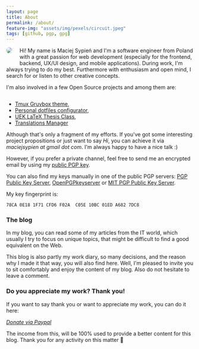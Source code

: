 ```yaml
---
layout: page
title: About
permalink: /about/
feature-img: "assets/img/pexels/circuit.jpeg"
tags: [github, pgp, gpg]
---
```

<div>
    <img style="
            float: left;
            border-radius: 20px;
            padding: 0;
            margin-right: 20px;
            margin-bottom: 20px;
        "
        src="https://secure.gravatar.com/avatar/4d66c5a2d6be57e7cb9bdef200417b4d?s=150"/>
</div>

Hi! My name is Maciej Sypień and I'm a software engineer from Poland with a great passion for web development (especially for the frontend, backend, UX/UI design, and mobile applications).
During work, I'm always trying to do my best. Furthermore with enthusiasm and open mind, I search for or listen to other creative concepts.

I'm also involved in a few Open Source projects and among them are:

<div style="clear: both"></div>

-   [Tmux Gruvbox theme][github-egel-tmux-gruvbox],
-   [Personal dotfiles configurator][github-egel-dotfiles],
-   [UEK LaTeX Thesis Class][github-egel-uek-latex-thesis-class],
-   [Translations Manager][github-tr]

Although that's only a fragment of my efforts. If you've got some interesting project propositions or just want to say _Hi_, you can achieve it via *maciejsypien at gmail dot com*. I'm always happy to have a nice talk :)

However, if you prefer a private channel, feel free to send me an encrypted email by using my [public PGP key](http://hkps.pool.sks-keyservers.net/pks/lookup?op=get&search=0x10BC01EDA6827DC8).

You can also find my keys manually in one of the public PGP servers: [PGP Public Key Server](https://pgp.key-server.io/), [OpenPGPkeyserver](http://keys.gnupg.net/) or [MIT PGP Public Key Server](https://pgp.mit.edu/).

My key fingerprint is:

```
78CA 0E18 1F71 CFD6 F02A  C05E 10BC 01ED A682 7DC8
```

### The blog
In my blog, you can read some of my articles from the IT world, which usually I try to focus on unique topics, that might be difficult to find a good equivalent on the Web.

This blog is also partly my work diary, so many decisions, and the reason why I made it that way, you will also find here. Well, I'm pleased to invite you to sit comfortably and enjoy the content of my blog. Also do not hesitate to leave a comment.

### Do you appreciate my work? Thank you!

If you want to say thank you or want to appreciate my work, you can do it here: 

<a class="btn btn-primary" target="_blank" href="https://www.paypal.me/MaciejSypien"><i class="fa fa-paypal"> Donate via Paypal</i></a> 

The income from this, will be 100% used to provide a better content for this blog. Thank you for any activity on this matter 🙂

[github-egel-tmux-gruvbox]: https://github.com/egel/tmux-gruvbox
[github-egel-dotfiles]: https://github.com/egel/dotfiles
[github-tr]: https://github.com/Contactis/translations-manager
[github-egel-uek-latex-thesis-class]: https://github.com/egel/uek-latex-thesis-class
